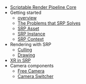 * [Scriptable Render Pipeline Core](index)
* Getting started
  * [overview](SRP-Overview)
  * [The Problems that SRP Solves](Problems-That-SRP-Solves)
  * [SRP Asset](SRP-Asset)
  * [SRP Instance](SRP-Instance)
  * [SRP Context](SRP-Context)
* Rendering with SRP
  * [Culling](Culling-in-SRP)
  * [Drawing](Drawing-in-SRP)
* [XR in SRP](XR-in-SRP)
* Camera components
  * [Free Camera](Free-Camera)
  * [Camera Switcher](Camera-Switcher)